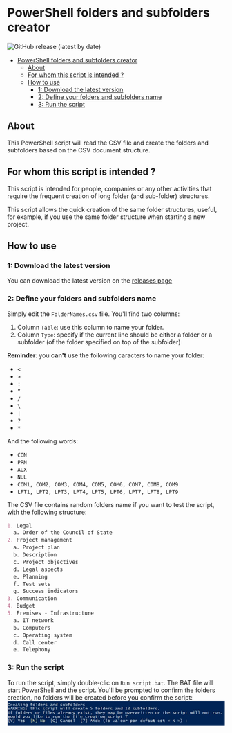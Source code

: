 # PowerShell folders and subfolders creator

![GitHub release (latest by date)](https://img.shields.io/github/v/release/Liozon/powershell-folders-and-subfolders-creator?color=success&display_name=tag&label=Latest%20version&logo=GitHub)

- [PowerShell folders and subfolders creator](#powershell-folders-and-subfolders-creator)
  - [About](#about)
  - [For whom this script is intended ?](#for-whom-this-script-is-intended-)
  - [How to use](#how-to-use)
    - [1: Download the latest version](#1-download-the-latest-version)
    - [2: Define your folders and subfolders name](#2-define-your-folders-and-subfolders-name)
    - [3: Run the script](#3-run-the-script)

## About

This PowerShell script will read the CSV file and create the folders and subfolders based on the CSV document structure.

## For whom this script is intended ?

This script is intended for people, companies or any other activities that require the frequent creation of long folder (and sub-folder) structures.

This script allows the quick creation of the same folder structures, useful, for example, if you use the same folder structure when starting a new project.

## How to use

### 1: Download the latest version

You can download the latest version on the [releases page](https://github.com/Liozon/powershell-folders-and-subfolders-creator/releases "Releases page")

### 2: Define your folders and subfolders name

Simply edit the `FolderNames.csv` file. You'll find two columns:

1. Column `Table`: use this column to name your folder.
2. Column `Type`: specify if the current line should be either a folder or a subfolder (of the folder specified on top of the subfolder)

**Reminder**: you **can't** use the following caracters to name your folder:

- `<`
- `>`
- `:`
- `“`
- `/`
- `\`
- `|`
- `?`
- `*`

And the following words:

- `CON`
- `PRN`
- `AUX`
- `NUL`
- `COM1, COM2, COM3, COM4, COM5, COM6, COM7, COM8, COM9`
- `LPT1, LPT2, LPT3, LPT4, LPT5, LPT6, LPT7, LPT8, LPT9`

The CSV file contains random folders name if you want to test the script, with the following structure:

```markdown
1. Legal
  a. Order of the Council of State
2. Project management
  a. Project plan
  b. Description
  c. Project objectives
  d. Legal aspects
  e. Planning
  f. Test sets
  g. Success indicators
3. Communication
4. Budget
5. Premises - Infrastructure
  a. IT network
  b. Computers
  c. Operating system
  d. Call center
  e. Telephony
```

### 3: Run the script

To run the script, simply double-clic on `Run script.bat`. The BAT file will start PowerShell and the script.
You'll be prompted to confirm the folders creation, no folders will be created before you confirm the script:
![Prompt](./Images/Confirm%20prompt.jpg "Prompt")

